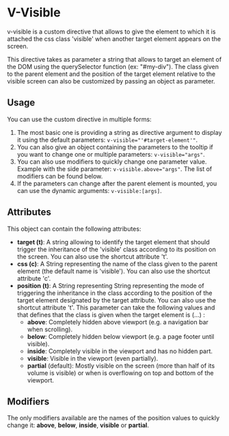 # V-Visible

v-visible is a custom directive that allows to give the element to which it is attached the css class 'visible' when another target element appears on the screen. 

This directive takes as parameter a string that allows to target an element of the DOM using the querySelector function (ex: "#my-div"). The class given to the parent element and the position of the target element relative to the visible screen can also be customized by passing an object as parameter.

## Usage

You can use the custom directive in multiple forms:

1. The most basic one is providing a string as directive argument to display it using the default parameters: `v-visible="'#target-element'"`.
2. You can also give an object containing the parameters to the tooltip if you want to change one or multiple parameters: `v-visible="args"`.
3. You can also use modifiers to quickly change one parameter value. Example with the side parameter: `v-visible.above="args"`. The list of modifiers can be found below.
4. If the parameters can change after the parent element is mounted, you can use the dynamic arguments: `v-visible:[args]`.

## Attributes

This object can contain the following attributes:

- **target (t)**: A string allowing to identify the target element that should trigger the inheritance of the 'visible' class according to its position on the screen. You can also use the shortcut attribute 't'.
- **css (c)**: A String representing the name of the class given to the parent element (the default name is 'visible'). You can also use the shortcut attribute 'c'.
- **position (t)**: A String representing String representing the mode of triggering the inheritance in the class according to the position of the target element designated by the target attribute. You can also use the shortcut attribute 't'. This parameter can take the following values and that defines that the class is given when the target element is (...) :
    - **above**: Completely hidden above viewport (e.g. a navigation bar when scrolling).
    - **below**: Completely hidden below viewport (e.g. a page footer until visible).
    - **inside**: Completely visible in the viewport and has no hidden part.
    - **visible**: Visible in the viewport (even partially).
    - **partial** (default): Mostly visible on the screen (more than half of its volume is visible) or when is overflowing on top and bottom of the viewport.

## Modifiers

The only modifiers available are the names of the position values to quickly change it: **above**, **below**, **inside**, **visible** or **partial**.